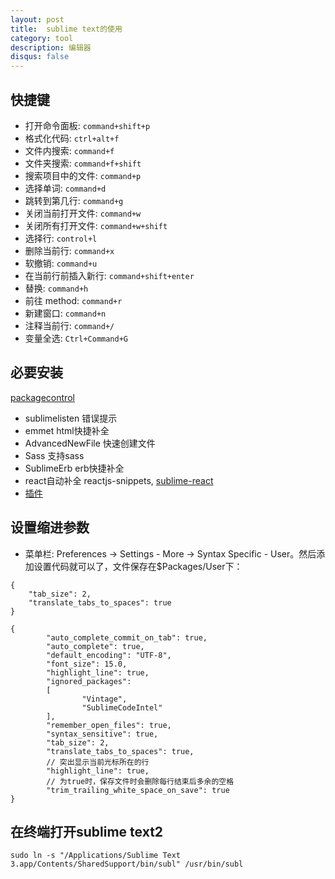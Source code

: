 ```yaml
---
layout: post
title:  sublime text的使用
category: tool
description: 编辑器
disqus: false
---
```


## 快捷键

* 打开命令面板: `command+shift+p`
* 格式化代码: `ctrl+alt+f`
* 文件内搜索: `command+f`
* 文件夹搜索: `command+f+shift`
* 搜索项目中的文件: `command+p`
* 选择单词: `command+d`
* 跳转到第几行: `command+g`
* 关闭当前打开文件: `command+w`
* 关闭所有打开文件: `command+w+shift`
* 选择行: `control+l`
* 删除当前行: `command+x`
* 软撤销: `command+u`
* 在当前行前插入新行: `command+shift+enter`
* 替换: `command+h`
* 前往 method: `command+r`
* 新建窗口: `command+n`
* 注释当前行: `command+/`
* 变量全选:  `Ctrl+Command+G`


## 必要安装

[packagecontrol](https://packagecontrol.io/installation#st2)

* sublimelisten 错误提示
* emmet html快捷补全
* AdvancedNewFile 快速创建文件
* Sass 支持sass
* SublimeErb erb快捷补全
* react自动补全 reactjs-snippets, [sublime-react](https://github.com/reactjs/sublime-react)
* [插件](http://aibusy.com/blog/?p=226)

## 设置缩进参数
* 菜单栏: Preferences -> Settings - More -> Syntax Specific - User。然后添加设置代码就可以了，文件保存在$Packages/User下：

```
{
    "tab_size": 2,
    "translate_tabs_to_spaces": true
}
```

```
{
        "auto_complete_commit_on_tab": true,
        "auto_complete": true,
        "default_encoding": "UTF-8",
        "font_size": 15.0,
        "highlight_line": true,
        "ignored_packages":
        [
                "Vintage",
                "SublimeCodeIntel"
        ],
        "remember_open_files": true,
        "syntax_sensitive": true,
        "tab_size": 2,
        "translate_tabs_to_spaces": true,
        // 突出显示当前光标所在的行
        "highlight_line": true,
        // 为true时，保存文件时会删除每行结束后多余的空格
        "trim_trailing_white_space_on_save": true
}
```

## 在终端打开sublime text2

```
sudo ln -s "/Applications/Sublime Text 3.app/Contents/SharedSupport/bin/subl" /usr/bin/subl
```